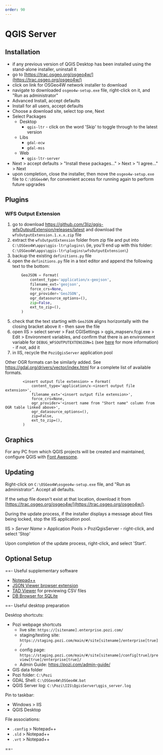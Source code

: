 ```yaml
---
order: 90
---
```


# QGIS Server

## Installation

* if any previous version of QGIS Desktop has been installed using the stand-alone installer, uninstall it
* go to [https://trac.osgeo.org/osgeo4w/](https://trac.osgeo.org/osgeo4w/)
* click on link for OSGeo4W network installer to download
* navigate to downloaded `osgeo4w-setup.exe` file, right-click on it, and "Run as administrator"
* Advanced Install, accept defaults
* Install for all users, accept defaults
* Choose a download site, select top one, Next
* Select Packages
  * Desktop
    * `qgis-ltr` - click on the word 'Skip' to toggle through to the latest version
  * Libs
    * `gdal-ecw`
    * `gdal-mss`
  * Web
    * `qgis-ltr-server`
* Next > accept defaults > "Install these packages..." > Next > "I agree..." > Next
* upon completion, close the installer, then move the `osgeo4w-setup.exe` file to `C:\OSGeo4W\` for convenient access for running again to perform future upgrades

## Plugins

### WFS Output Extension

1. go to download https://github.com/3liz/qgis-wfsOutputExtension/releases/latest and download the `wfsOutputExtension.1.x.x.zip` file
2. extract the `wfsOutputExtension` folder from zip file and put into `C:\OSGeo4W\apps\qgis-ltr\plugins\` (ie, you'll end up with this folder: `C:\OSGeo4W\apps\qgis-ltr\plugins\wfsOutputExtension\`)
3. backup the existing `definitions.py` file
4. open the `definitions.py` file in a text editor and append the following text to the bottom:
    ```python
        GeoJSON = Format(
            content_type='application/x-geojson',
            filename_ext='geojson',
            force_crs=None,
            ogr_provider='GeoJSON',
            ogr_datasource_options=(),
            zip=False,
            ext_to_zip=(),
        )
    ```
5. check that the text starting with `GeoJSON` aligns horizontally with the closing bracket above it - then save the file
6. open IIS > select server > Fast CGISettings > qgis_mapserv.fcgi.exe > Edit > Environment variables, and confirm that there is an environment variable for `DEBUG_WFSOUTPUTEXTENSION=1` (see [here](iis.md#configure-environment-variables) for more information) - if not, add it
7. in IIS, recycle the `PoziQgisServer` application pool

Other OGR formats can be similarly added. See https://gdal.org/drivers/vector/index.html for a complete list of available formats.

```
        <insert output file extension> = Format(
            content_type='application/x-<insert output file extension>',
            filename_ext='<insert output file extension>',
            force_crs=None,
            ogr_provider='<insert name from "Short name" column from OGR table linked above>',
            ogr_datasource_options=(),
            zip=False,
            ext_to_zip=(),
        )
```

## Graphics

For any PC from which QGIS projects will be created and maintained, configure QGIS with [Font Awesome](../qgis/setting-up-qgis.md#font-awesome).

## Updating

Right-click on `C:\OSGeo4W\osgeo4w-setup.exe` file, and "Run as administrator". Accept all defaults.

If the setup file doesn't exist at that location, download it from [https://trac.osgeo.org/osgeo4w/](https://trac.osgeo.org/osgeo4w/).

During the update process, if the installer displays a message about files being locked, stop the IIS application pool.

IIS > *Server Name* > Application Pools > PoziQgisServer - right-click, and select 'Stop'

Upon completion of the update process, right-click, and select 'Start'.

## Optional Setup

==- Useful supplementary software

* [Notepad++](https://notepad-plus-plus.org/downloads/)
* [JSON Viewer browser extension](https://chrome.google.com/webstore/detail/json-viewer/gbmdgpbipfallnflgajpaliibnhdgobh/)
* [TAD Viewer](https://www.tadviewer.com/) for previewing CSV files
* [DB Browser for SQLite](https://sqlitebrowser.org/dl/)

==- Useful desktop preparation

Desktop shortcuts:

* Pozi webpage shortcuts
  * live site: `https://[sitename].enterprise.pozi.com/`
  * staging/testing site: `https://staging.pozi.com/main/#/site[sitename]/enterprise[true]/`
  * config page: `https://staging.pozi.com/main/#/site[sitename]/config[true]/preview[true]/enterprise[true]/`
  * Admin Guide: https://pozi.com/admin-guide/
* GIS data folder
* Pozi folder: `C:\Pozi`
* GDAL Shell: `C:\OSGeo4W\OSGeo4W.bat`
* QGIS Server log: `C:\Pozi\IIS\QgisServer\qgis_server.log`

Pin to taskbar:

* Windows > IIS
* QGIS Desktop

File associations:

* `.config` > Notepad++
* `.sld` > Notepad++
* `.vrt` > Notepad++

==-


